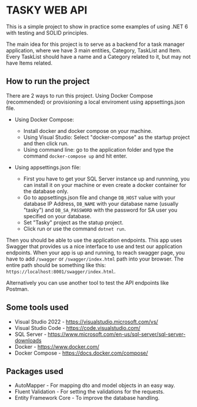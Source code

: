 # TASKY WEB API

This is a simple project to show in practice some examples of using .NET 6 with testing and SOLID principles.

The main idea for this project is to serve as a backend for a task manager application, where we have 3 main entities, Category, TaskList and Item. Every TaskList should have a name and a Category related to it, but may not have Items related.

## How to run the project
There are 2 ways to run this project. Using Docker Compose (recommended) or provisioning a local enviroment using appsettings.json file.

* Using Docker Compose:
    - Install docker and docker compose on your machine.
    - Using Visual Studio: Select "docker-compose" as the startup project and then click run.
    - Using command line: go to the application folder and type the command ```docker-compose up``` and hit enter.

* Using appsettings.json file:
    - First you have to get your SQL Server instance up and runnning, you can install it on your machine or even create a docker container for the database only.
    - Go to appsettings.json file and change ```DB_HOST``` value with your database IP Address, ```DB_NAME``` with your database name (usually "tasky") and ```DB_SA_PASSWORD``` with the password for SA user you specified on your database.
    - Set "Tasky" project as the statup project.
    - Click run or use the command ```dotnet run```.

Then you should be able to use the application endpoints. This app uses Swagger that provides us a nice interface to use and test our application endpoints. When your app is up and running, to reach swagger page, you have to add ```/swagger``` or ```/swagger/index.html``` path into your browser. The entire path should be something like this: ```https://localhost:8001/swagger/index.html```.

Alternatively you can use another tool to test the API endpoints like Postman.

## Some tools used

* Visual Studio 2022 - https://visualstudio.microsoft.com/vs/
* Visual Studio Code - https://code.visualstudio.com/
* SQL Server - https://www.microsoft.com/en-us/sql-server/sql-server-downloads
* Docker - https://www.docker.com/
* Docker Compose - https://docs.docker.com/compose/

## Packages used

* AutoMapper - For mapping dto and model objects in an easy way.
* Fluent Validation - For setting the validations for the requests.
* Entity Framework Core - To improve the database handling.